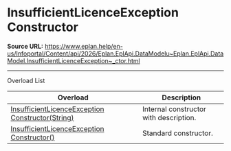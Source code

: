 # InsufficientLicenceException Constructor

**Source URL:** https://www.eplan.help/en-us/Infoportal/Content/api/2026/Eplan.EplApi.DataModelu~Eplan.EplApi.DataModel.InsufficientLicenceException~_ctor.html

---

Overload List

| Overload | Description |
| --- | --- |
| [InsufficientLicenceException Constructor(String)](Eplan.EplApi.DataModelu~Eplan.EplApi.DataModel.InsufficientLicenceException~_ctor(String).html) | Internal constructor with description. |
| [InsufficientLicenceException Constructor()](Eplan.EplApi.DataModelu~Eplan.EplApi.DataModel.InsufficientLicenceException~_ctor().html) | Standard constructor. |
